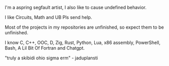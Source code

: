 I'm a aspring segfault artist, I also like to cause undefined behavior.

I like Circuits, Math and UB
Pls send help.

Most of the projects in my repositories are unfinished, so expect them to be unfinished.

I know C, C++, OOC, D, Zig, Rust, Python, Lua, x86 assembly, PowerShell, Bash, A Lil Bit Of Fortran and Chatgpt.

"truly a skibidi ohio sigma erm" - jaduplansti

